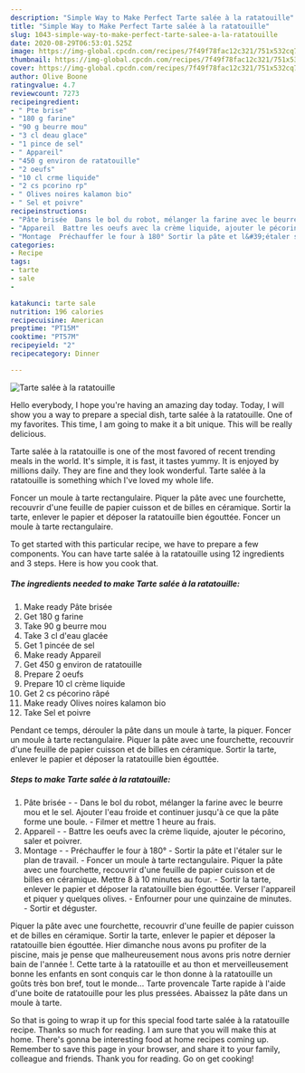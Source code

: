 ```yaml
---
description: "Simple Way to Make Perfect Tarte salée à la ratatouille"
title: "Simple Way to Make Perfect Tarte salée à la ratatouille"
slug: 1043-simple-way-to-make-perfect-tarte-salee-a-la-ratatouille
date: 2020-08-29T06:53:01.525Z
image: https://img-global.cpcdn.com/recipes/7f49f78fac12c321/751x532cq70/tarte-salee-a-la-ratatouille-photo-principale-de-la-recette.jpg
thumbnail: https://img-global.cpcdn.com/recipes/7f49f78fac12c321/751x532cq70/tarte-salee-a-la-ratatouille-photo-principale-de-la-recette.jpg
cover: https://img-global.cpcdn.com/recipes/7f49f78fac12c321/751x532cq70/tarte-salee-a-la-ratatouille-photo-principale-de-la-recette.jpg
author: Olive Boone
ratingvalue: 4.7
reviewcount: 7273
recipeingredient:
- " Pte brise"
- "180 g farine"
- "90 g beurre mou"
- "3 cl deau glace"
- "1 pince de sel"
- " Appareil"
- "450 g environ de ratatouille"
- "2 oeufs"
- "10 cl crme liquide"
- "2 cs pcorino rp"
- " Olives noires kalamon bio"
- " Sel et poivre"
recipeinstructions:
- "​​​​​​​Pâte brisée  Dans le bol du robot, mélanger la farine avec le beurre mou et le sel. Ajouter l&#39;eau froide et continuer jusqu&#39;à ce que la pâte forme une boule. Filmer et mettre 1 heure au frais."
- "Appareil  Battre les oeufs avec la crème liquide, ajouter le pécorino, saler et poivrer."
- "Montage  Préchauffer le four à 180° Sortir la pâte et l&#39;étaler sur le plan de travail. Foncer un moule à tarte rectangulaire. Piquer la pâte avec une fourchette, recouvrir d&#39;une feuille de papier cuisson et de billes en céramique. Mettre 8 à 10 minutes au four. Sortir la tarte, enlever le papier et déposer la ratatouille bien égouttée. Verser l&#39;appareil et piquer y quelques olives. Enfourner pour une quinzaine de minutes. Sortir et déguster."
categories:
- Recipe
tags:
- tarte
- sale
- 

katakunci: tarte sale  
nutrition: 196 calories
recipecuisine: American
preptime: "PT15M"
cooktime: "PT57M"
recipeyield: "2"
recipecategory: Dinner

---
```



![Tarte salée à la ratatouille](https://img-global.cpcdn.com/recipes/7f49f78fac12c321/751x532cq70/tarte-salee-a-la-ratatouille-photo-principale-de-la-recette.jpg)

Hello everybody, I hope you're having an amazing day today. Today, I will show you a way to prepare a special dish, tarte salée à la ratatouille. One of my favorites. This time, I am going to make it a bit unique. This will be really delicious.

Tarte salée à la ratatouille is one of the most favored of recent trending meals in the world. It's simple, it is fast, it tastes yummy. It is enjoyed by millions daily. They are fine and they look wonderful. Tarte salée à la ratatouille is something which I've loved my whole life.

Foncer un moule à tarte rectangulaire. Piquer la pâte avec une fourchette, recouvrir d&#39;une feuille de papier cuisson et de billes en céramique. Sortir la tarte, enlever le papier et déposer la ratatouille bien égouttée. Foncer un moule à tarte rectangulaire.


To get started with this particular recipe, we have to prepare a few components. You can have tarte salée à la ratatouille using 12 ingredients and 3 steps. Here is how you cook that.

<!--inarticleads1-->

##### The ingredients needed to make Tarte salée à la ratatouille:

1. Make ready  Pâte brisée
1. Get 180 g farine
1. Take 90 g beurre mou
1. Take 3 cl d&#39;eau glacée
1. Get 1 pincée de sel
1. Make ready  Appareil
1. Get 450 g environ de ratatouille
1. Prepare 2 oeufs
1. Prepare 10 cl crème liquide
1. Get 2 cs pécorino râpé
1. Make ready  Olives noires kalamon bio
1. Take  Sel et poivre


Pendant ce temps, dérouler la pâte dans un moule à tarte, la piquer. Foncer un moule à tarte rectangulaire. Piquer la pâte avec une fourchette, recouvrir d&#39;une feuille de papier cuisson et de billes en céramique. Sortir la tarte, enlever le papier et déposer la ratatouille bien égouttée. 

<!--inarticleads2-->

##### Steps to make Tarte salée à la ratatouille:

1. ​​​​​​​Pâte brisée -  - Dans le bol du robot, mélanger la farine avec le beurre mou et le sel. Ajouter l&#39;eau froide et continuer jusqu&#39;à ce que la pâte forme une boule. - Filmer et mettre 1 heure au frais.
1. Appareil -  - Battre les oeufs avec la crème liquide, ajouter le pécorino, saler et poivrer.
1. Montage -  - Préchauffer le four à 180° - Sortir la pâte et l&#39;étaler sur le plan de travail. - Foncer un moule à tarte rectangulaire. Piquer la pâte avec une fourchette, recouvrir d&#39;une feuille de papier cuisson et de billes en céramique. Mettre 8 à 10 minutes au four. - Sortir la tarte, enlever le papier et déposer la ratatouille bien égouttée. Verser l&#39;appareil et piquer y quelques olives. - Enfourner pour une quinzaine de minutes. - Sortir et déguster.


Piquer la pâte avec une fourchette, recouvrir d&#39;une feuille de papier cuisson et de billes en céramique. Sortir la tarte, enlever le papier et déposer la ratatouille bien égouttée. Hier dimanche nous avons pu profiter de la piscine, mais je pense que malheureusement nous avons pris notre dernier bain de l&#39;année !. Cette tarte à la ratatouille et au thon et merveilleusement bonne les enfants en sont conquis car le thon donne à la ratatouille un goûts très bon bref, tout le monde… Tarte provencale Tarte rapide à l&#39;aide d&#39;une boite de ratatouille pour les plus pressées. Abaissez la pâte dans un moule à tarte. 

So that is going to wrap it up for this special food tarte salée à la ratatouille recipe. Thanks so much for reading. I am sure that you will make this at home. There's gonna be interesting food at home recipes coming up. Remember to save this page in your browser, and share it to your family, colleague and friends. Thank you for reading. Go on get cooking!
